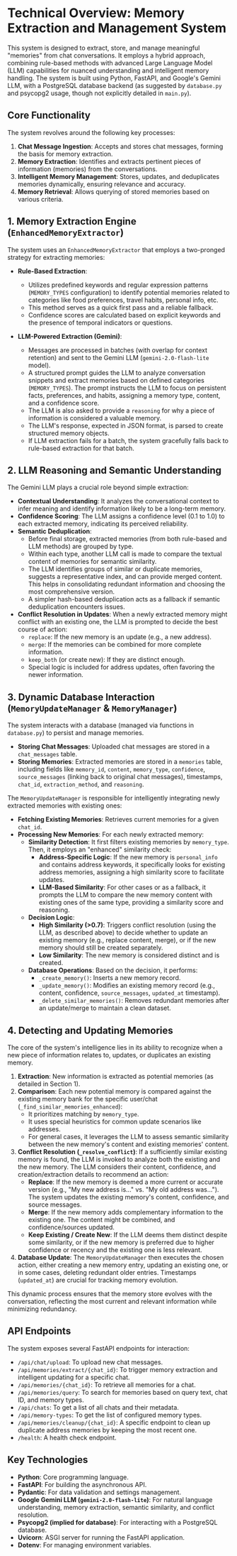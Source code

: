 # Technical Overview: Memory Extraction and Management System

This system is designed to extract, store, and manage meaningful "memories" from chat conversations. It employs a hybrid approach, combining rule-based methods with advanced Large Language Model (LLM) capabilities for nuanced understanding and intelligent memory handling. The system is built using Python, FastAPI, and Google's Gemini LLM, with a PostgreSQL database backend (as suggested by `database.py` and psycopg2 usage, though not explicitly detailed in `main.py`).

## Core Functionality

The system revolves around the following key processes:

1.  **Chat Message Ingestion**: Accepts and stores chat messages, forming the basis for memory extraction.
2.  **Memory Extraction**: Identifies and extracts pertinent pieces of information (memories) from the conversations.
3.  **Intelligent Memory Management**: Stores, updates, and deduplicates memories dynamically, ensuring relevance and accuracy.
4.  **Memory Retrieval**: Allows querying of stored memories based on various criteria.

## 1. Memory Extraction Engine (`EnhancedMemoryExtractor`)

The system uses an `EnhancedMemoryExtractor` that employs a two-pronged strategy for extracting memories:

* **Rule-Based Extraction**:
    * Utilizes predefined keywords and regular expression patterns (`MEMORY_TYPES` configuration) to identify potential memories related to categories like food preferences, travel habits, personal info, etc.
    * This method serves as a quick first pass and a reliable fallback.
    * Confidence scores are calculated based on explicit keywords and the presence of temporal indicators or questions.

* **LLM-Powered Extraction (Gemini)**:
    * Messages are processed in batches (with overlap for context retention) and sent to the Gemini LLM (`gemini-2.0-flash-lite` model).
    * A structured prompt guides the LLM to analyze conversation snippets and extract memories based on defined categories (`MEMORY_TYPES`). The prompt instructs the LLM to focus on persistent facts, preferences, and habits, assigning a memory type, content, and a confidence score.
    * The LLM is also asked to provide a `reasoning` for why a piece of information is considered a valuable memory.
    * The LLM's response, expected in JSON format, is parsed to create structured memory objects.
    * If LLM extraction fails for a batch, the system gracefully falls back to rule-based extraction for that batch.

## 2. LLM Reasoning and Semantic Understanding

The Gemini LLM plays a crucial role beyond simple extraction:

* **Contextual Understanding**: It analyzes the conversational context to infer meaning and identify information likely to be a long-term memory.
* **Confidence Scoring**: The LLM assigns a confidence level (0.1 to 1.0) to each extracted memory, indicating its perceived reliability.
* **Semantic Deduplication**:
    * Before final storage, extracted memories (from both rule-based and LLM methods) are grouped by type.
    * Within each type, another LLM call is made to compare the textual content of memories for semantic similarity.
    * The LLM identifies groups of similar or duplicate memories, suggests a representative index, and can provide merged content. This helps in consolidating redundant information and choosing the most comprehensive version.
    * A simpler hash-based deduplication acts as a fallback if semantic deduplication encounters issues.
* **Conflict Resolution in Updates**: When a newly extracted memory might conflict with an existing one, the LLM is prompted to decide the best course of action:
    * `replace`: If the new memory is an update (e.g., a new address).
    * `merge`: If the memories can be combined for more complete information.
    * `keep_both` (or create new): If they are distinct enough.
    * Special logic is included for address updates, often favoring the newer information.

## 3. Dynamic Database Interaction (`MemoryUpdateManager` & `MemoryManager`)

The system interacts with a database (managed via functions in `database.py`) to persist and manage memories.

* **Storing Chat Messages**: Uploaded chat messages are stored in a `chat_messages` table.
* **Storing Memories**: Extracted memories are stored in a `memories` table, including fields like `memory_id`, `content`, `memory_type`, `confidence`, `source_messages` (linking back to original chat messages), timestamps, `chat_id`, `extraction_method`, and `reasoning`.

The `MemoryUpdateManager` is responsible for intelligently integrating newly extracted memories with existing ones:

* **Fetching Existing Memories**: Retrieves current memories for a given `chat_id`.
* **Processing New Memories**: For each newly extracted memory:
    * **Similarity Detection**: It first filters existing memories by `memory_type`. Then, it employs an "enhanced" similarity check:
        * **Address-Specific Logic**: If the new memory is `personal_info` and contains address keywords, it specifically looks for existing address memories, assigning a high similarity score to facilitate updates.
        * **LLM-Based Similarity**: For other cases or as a fallback, it prompts the LLM to compare the new memory content with existing ones of the same type, providing a similarity score and reasoning.
    * **Decision Logic**:
        * **High Similarity (>0.7)**: Triggers conflict resolution (using the LLM, as described above) to decide whether to update an existing memory (e.g., replace content, merge), or if the new memory should still be created separately.
        * **Low Similarity**: The new memory is considered distinct and is created.
    * **Database Operations**: Based on the decision, it performs:
        * `_create_memory()`: Inserts a new memory record.
        * `_update_memory()`: Modifies an existing memory record (e.g., content, confidence, `source_messages`, `updated_at` timestamp).
        * `_delete_similar_memories()`: Removes redundant memories after an update/merge to maintain a clean dataset.

## 4. Detecting and Updating Memories

The core of the system's intelligence lies in its ability to recognize when a new piece of information relates to, updates, or duplicates an existing memory.

1.  **Extraction**: New information is extracted as potential memories (as detailed in Section 1).
2.  **Comparison**: Each new potential memory is compared against the existing memory bank for the specific user/chat (`_find_similar_memories_enhanced`):
    * It prioritizes matching by `memory_type`.
    * It uses special heuristics for common update scenarios like addresses.
    * For general cases, it leverages the LLM to assess semantic similarity between the new memory's content and existing memories' content.
3.  **Conflict Resolution (`_resolve_conflict`)**: If a sufficiently similar existing memory is found, the LLM is invoked to analyze both the existing and the new memory. The LLM considers their content, confidence, and creation/extraction details to recommend an action:
    * **Replace**: If the new memory is deemed a more current or accurate version (e.g., "My new address is..." vs. "My old address was..."). The system updates the existing memory's content, confidence, and source messages.
    * **Merge**: If the new memory adds complementary information to the existing one. The content might be combined, and confidence/sources updated.
    * **Keep Existing / Create New**: If the LLM deems them distinct despite some similarity, or if the new memory is preferred due to higher confidence or recency and the existing one is less relevant.
4.  **Database Update**: The `MemoryUpdateManager` then executes the chosen action, either creating a new memory entry, updating an existing one, or in some cases, deleting redundant older entries. Timestamps (`updated_at`) are crucial for tracking memory evolution.

This dynamic process ensures that the memory store evolves with the conversation, reflecting the most current and relevant information while minimizing redundancy.

## API Endpoints

The system exposes several FastAPI endpoints for interaction:

* `/api/chat/upload`: To upload new chat messages.
* `/api/memories/extract/{chat_id}`: To trigger memory extraction and intelligent updating for a specific chat.
* `/api/memories/{chat_id}`: To retrieve all memories for a chat.
* `/api/memories/query`: To search for memories based on query text, chat ID, and memory types.
* `/api/chats`: To get a list of all chats and their metadata.
* `/api/memory-types`: To get the list of configured memory types.
* `/api/memories/cleanup/{chat_id}`: A specific endpoint to clean up duplicate address memories by keeping the most recent one.
* `/health`: A health check endpoint.

## Key Technologies

* **Python**: Core programming language.
* **FastAPI**: For building the asynchronous API.
* **Pydantic**: For data validation and settings management.
* **Google Gemini LLM (`gemini-2.0-flash-lite`)**: For natural language understanding, memory extraction, semantic similarity, and conflict resolution.
* **Psycopg2 (implied for database)**: For interacting with a PostgreSQL database.
* **Uvicorn**: ASGI server for running the FastAPI application.
* **Dotenv**: For managing environment variables.
